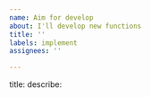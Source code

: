 ```yaml
---
name: Aim for develop
about: I'll develop new functions
title: ''
labels: implement
assignees: ''

---
```


title:
describe:
